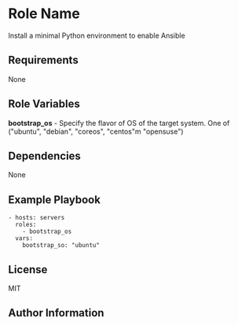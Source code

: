 Role Name
=========

Install a minimal Python environment to enable Ansible

Requirements
------------

None

Role Variables
--------------

**bootstrap_os** - Specify the flavor of OS of the target system. 
One of ("ubuntu", "debian", "coreos", "centos"m "opensuse")

Dependencies
------------

None

Example Playbook
----------------

    - hosts: servers
      roles:
        - bootstrap_os
      vars:
        bootstrap_so: "ubuntu"

License
-------

MIT

Author Information
------------------

